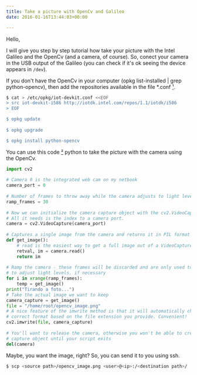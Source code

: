 ```yaml
---
title: Take a picture with OpenCv and Galileo
date: 2016-01-16T13:44:03+00:00

---
```

Hello, 

I will give you step by step tutorial how take your picture with the Intel Galileo and the OpenCv (and a camera, of course). So, conect your camera in the USB output of the Galileo (you can check if it's ok seeing the device appears in ```/dev```).

If you don't have the OpenCv in your computer (opkg list-installed | grep python-opencv), then add the repositories available in the file *.conf [¹](https://communities.intel.com/thread/56046).


```bash
$ cat > /etc/opkg/iot-devkit.conf <<EOF
> src iot-devkit-i586 http://iotdk.intel.com/repos/1.1/iotdk/i586 
> EOF

$ opkg update
 
$ opkg upgrade

$ opkg install python-opencv
```

You can use this code [²](http://codeplasma.com/2012/12/03/getting-webcam-images-with-python-and-opencv-2-for-real-this-time/) python to take the picture with the camera using the OpenCv.

```python
import cv2
 
# Camera 0 is the integrated web cam on my netbook
camera_port = 0
 
# Number of frames to throw away while the camera adjusts to light levels
ramp_frames = 30
 
# Now we can initialize the camera capture object with the cv2.VideoCapture class.
# All it needs is the index to a camera port.
camera = cv2.VideoCapture(camera_port)
 
# Captures a single image from the camera and returns it in PIL format
def get_image():
	# read is the easiest way to get a full image out of a VideoCapture object.
	retval, im = camera.read()
	return im
 
# Ramp the camera - these frames will be discarded and are only used to allow v4l2
# to adjust light levels, if necessary
for i in xrange(ramp_frames):
	temp = get_image()
print("Tirando a foto...")
# Take the actual image we want to keep
camera_capture = get_image()
file = "/home/root/opencv_image.png"
# A nice feature of the imwrite method is that it will automatically choose the
# correct format based on the file extension you provide. Convenient!
cv2.imwrite(file, camera_capture)
 
# You'll want to release the camera, otherwise you won't be able to create a new
# capture object until your script exits
del(camera)
```

Maybe, you want the image, right? So, you can send it to you using ssh. 

```bash
$ scp <source path>/opencv_image.png <user>@<ip>:/<destination path>/

```